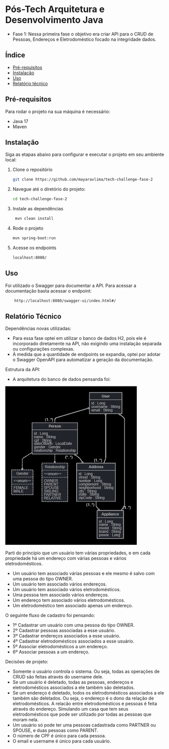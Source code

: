 # Pós-Tech Arquitetura e Desenvolvimento Java
- Fase 1: Nessa primeira fase o objetivo era criar API para o CRUD de Pessoas, Endereços e Eletrodoméstico focado na integridade dados.

## Índice

- [Pré-requisitos](#pré-requisitos)
- [Instalação](#instalação)
- [Uso](#uso)
- [Relatório técnico](#relatório-técnico)

## Pré-requisitos
Para rodar o projeto na sua máquina é necessário: 
- Java 17
- Maven

## Instalação
Siga as etapas abaixo para configurar e executar o projeto em seu ambiente local:
1. Clone o repositório
   ```sh
   git clone https://github.com/mayaravlima/tech-challenge-fase-2
   ```  
2. Navegue até o diretório do projeto:
   ```sh
   cd tech-challenge-fase-2
   ```
3. Instale as dependências
   ```sh
    mvn clean install
    ```
4. Rode o projeto
   ```sh
   mvn spring-boot:run
   ```
7. Acesse os endpoints 
   ```sh
   localhost:8080/
   ```
## Uso
Foi utilizado o Swagger para documentar a API. Para acessar a documentação basta acessar o endpoint:
    
```sh
    http://localhost:8080/swagger-ui/index.html#/
```


## Relatório Técnico
Dependências novas utilizadas:
- Para essa fase optei em utilizar o banco de dados H2, pois ele é incorporado diretamente na API, não exigindo uma instalação separada ou configurações complexas.
- À medida que a quantidade de endpoints se expandia, optei por adotar o Swagger OpenAPI para automatizar a geração da documentação.


Estrutura da API:
- A arquitetura do banco de dados pensanda foi: 

![img.png](img.png)

Parti do princípio que um usuário tem várias propriedades, e em cada propriedade há um endereço com várias pessoas e vários eletrodomésticos.
- Um usuário tem associado várias pessoas e ele mesmo é salvo com uma pessoa do tipo OWNER.
- Um usuário tem associado vários endereços.
- Um usuário tem associado vários eletrodomésticos.
- Uma pessoa tem associado vários endereços.
- Um endereço tem associado vários eletrodomésticos.
- Um eletrodoméstico tem associado apenas um endereço.

O seguinte fluxo de cadastro foi pensando:
- 1º Cadastrar um usuário com uma pessoa do tipo OWNER.
- 2º Cadastrar pessoas associadas a esse usuário.
- 3º Cadastrar endereços associados a esse usuário.
- 4º Cadastrar eletrodomésticos associados a esse usuário.
- 5º Associar eletrodomésticos a um endereço.
- 6º Associar pessoas a um endereço.

Decisões de projeto:
- Somente o usuário controla o sistema. Ou seja, todas as operações de CRUD são feitas através do username dele.
- Se um usuário é deletado, todas as pessoas, endereços e eletrodomésticos associados a ele também são deletados.
- Se um endereço é deletado, todos os eletrodomésticos associados a ele também são deletados. Ou seja, o endereço é o dono da relação de eletrodomésticos. A relacão entre eletrodomésticos e pessoas é feita através do endereço. Simulando um casa que tem seus eletrodomésticos que pode ser utilizado por todas as pessoas que moram nela.
- Um usuário só pode ter uma pessoas cadastrada como PARTNER ou SPOUSE, e duas pessoas como PARENT.
- O número de CPF é único para cada pessoa.
- O email e username é único para cada usuário.
